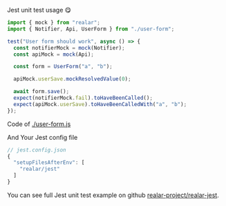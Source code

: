 Jest unit test usage :yum:

```javascript
import { mock } from "realar";
import { Notifier, Api, UserForm } from "./user-form";

test("User form should work", async () => {
  const notifierMock = mock(Notifier);
  const apiMock = mock(Api);

  const form = UserForm("a", "b");

  apiMock.userSave.mockResolvedValue(0);

  await form.save();
  expect(notifierMock.fail).toHaveBeenCalled();
  expect(apiMock.userSave).toHaveBeenCalledWith("a", "b");
});
```
Code of [./user-form.js](./jest-user-form.md)

And Your Jest config file

```javascript
// jest.config.json
{
  "setupFilesAfterEnv": [
    "realar/jest"
  ]
}
```

You can see full Jest unit test example on github [realar-project/realar-jest](https://github.com/realar-project/realar-jest).
